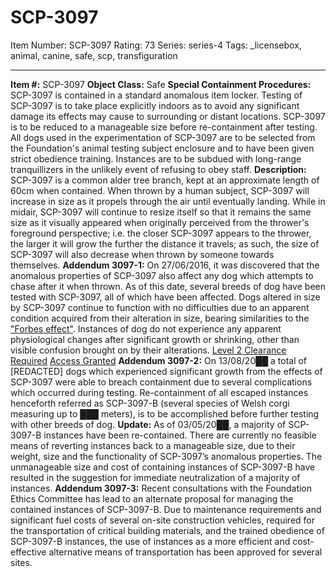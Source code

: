 # SCP-3097
Item Number: SCP-3097
Rating: 73
Series: series-4
Tags: _licensebox, animal, canine, safe, scp, transfiguration

---

  
**Item #:** SCP-3097 
**Object Class:** Safe
**Special Containment Procedures:** SCP-3097 is contained in a standard anomalous item locker. Testing of SCP-3097 is to take place explicitly indoors as to avoid any significant damage its effects may cause to surrounding or distant locations. SCP-3097 is to be reduced to a manageable size before re-containment after testing.
All dogs used in the experimentation of SCP-3097 are to be selected from the Foundation's animal testing subject enclosure and to have been given strict obedience training. Instances are to be subdued with long-range tranquillizers in the unlikely event of refusing to obey staff.
**Description:** SCP-3097 is a common alder tree branch, kept at an approximate length of 60cm when contained. When thrown by a human subject, SCP-3097 will increase in size as it propels through the air until eventually landing. While in midair, SCP-3097 will continue to resize itself so that it remains the same size as it visually appeared when originally perceived from the thrower's foreground perspective; i.e. the closer SCP-3097 appears to the thrower, the larger it will grow the further the distance it travels; as such, the size of SCP-3097 will also decrease when thrown by someone towards themselves.
**Addendum 3097-1:** On 27/06/2016, it was discovered that the anomalous properties of SCP-3097 also affect any dog which attempts to chase after it when thrown. As of this date, several breeds of dog have been tested with SCP-3097, all of which have been affected. Dogs altered in size by SCP-3097 continue to function with no difficulties due to an apparent condition acquired from their alteration in size, bearing similarities to the ["Forbes effect"](/scp-881). Instances of dog do not experience any apparent physiological changes after significant growth or shrinking, other than visible confusion brought on by their alterations.
[Level 2 Clearance Required](javascript:;)
[Access Granted](javascript:;)
**Addendum 3097-2:** On 13/08/20██ a total of [REDACTED] dogs which experienced significant growth from the effects of SCP-3097 were able to breach containment due to several complications which occurred during testing. Re-containment of all escaped instances henceforth referred as SCP-3097-B (several species of Welsh corgi measuring up to ███ meters), is to be accomplished before further testing with other breeds of dog.
**Update:** As of 03/05/20██, a majority of SCP-3097-B instances have been re-contained. There are currently no feasible means of reverting instances back to a manageable size, due to their weight, size and the functionality of SCP-3097’s anomalous properties. The unmanageable size and cost of containing instances of SCP-3097-B have resulted in the suggestion for immediate neutralization of a majority of instances.
**Addendum 3097-3:** Recent consultations with the Foundation Ethics Committee has lead to an alternate proposal for managing the contained instances of SCP-3097-B. Due to maintenance requirements and significant fuel costs of several on-site construction vehicles, required for the transportation of critical building materials, and the trained obedience of SCP-3097-B instances, the use of instances as a more efficient and cost-effective alternative means of transportation has been approved for several sites.